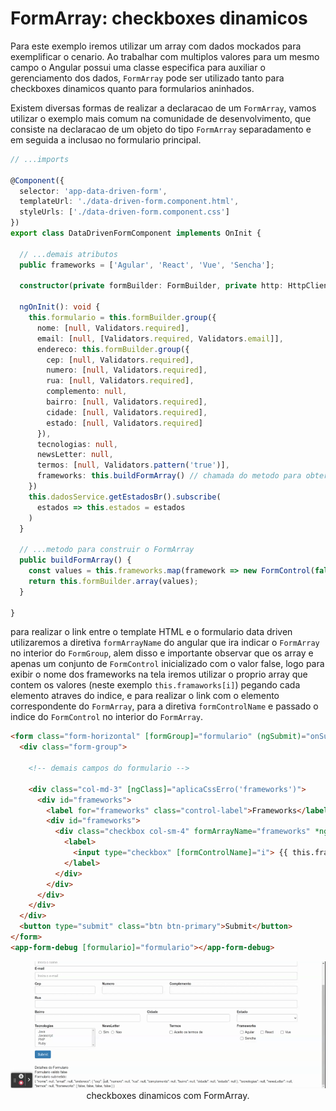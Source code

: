 # FormArray: checkboxes dinamicos

Para este exemplo iremos utilizar um array com dados mockados para exemplificar o cenario. Ao trabalhar com multiplos valores para um mesmo campo o Angular possui uma classe especifica para auxiliar o gerenciamento dos dados, `FormArray` pode ser utilizado tanto para checkboxes dinamicos quanto para formularios aninhados.

Existem diversas formas de realizar a declaracao de um `FormArray`, vamos utilizar o exemplo mais comum na comunidade de desenvolvimento, que consiste na declaracao de um objeto do tipo `FormArray` separadamento e em seguida a inclusao no formulario principal.

```typescript
// ...imports

@Component({
  selector: 'app-data-driven-form',
  templateUrl: './data-driven-form.component.html',
  styleUrls: ['./data-driven-form.component.css']
})
export class DataDrivenFormComponent implements OnInit {

  // ...demais atributos
  public frameworks = ['Agular', 'React', 'Vue', 'Sencha'];

  constructor(private formBuilder: FormBuilder, private http: HttpClient, private dadosService: DadosService, private cepService: CepService) { }

  ngOnInit(): void {
    this.formulario = this.formBuilder.group({
      nome: [null, Validators.required],
      email: [null, [Validators.required, Validators.email]],
      endereco: this.formBuilder.group({
        cep: [null, Validators.required],
        numero: [null, Validators.required],
        rua: [null, Validators.required],
        complemento: null,
        bairro: [null, Validators.required],
        cidade: [null, Validators.required],
        estado: [null, Validators.required]
      }),
      tecnologias: null,
      newsLetter: null,
      termos: [null, Validators.pattern('true')],
      frameworks: this.buildFormArray() // chamada do metodo para obter o FormArray
    })
    this.dadosService.getEstadosBr().subscribe(
      estados => this.estados = estados
    )
  }

  // ...metodo para construir o FormArray
  public buildFormArray() {
    const values = this.frameworks.map(framework => new FormControl(false));
    return this.formBuilder.array(values);
  }

}
```

para realizar o link entre o template HTML e o formulario data driven utilizaremos a diretiva `formArrayName` do angular que ira indicar o `FormArray` no interior do `FormGroup`, alem disso e importante observar que os array e apenas um conjunto de `FormControl` inicializado com o valor false, logo para exibir o nome dos frameworks na tela iremos utilizar o proprio array que contem os valores (neste exemplo `this.framaworks[i]`) pegando cada elemento atraves do indice, e para realizar o link com o elemento correspondente do `FormArray`, para a diretiva `formControlName` e passado o indice do `FormControl` no interior do `FormArray`.

```HTML
<form class="form-horizontal" [formGroup]="formulario" (ngSubmit)="onSubmit()">
  <div class="form-group">
    
    <!-- demais campos do formulario -->

    <div class="col-md-3" [ngClass]="aplicaCssErro('frameworks')">
      <div id="frameworks">
        <label for="frameworks" class="control-label">Frameworks</label>
        <div id="frameworks">
          <div class="checkbox col-sm-4" formArrayName="frameworks" *ngFor="let control of getFrameworksControls(); let i = index">
            <label>
              <input type="checkbox" [formControlName]="i"> {{ this.frameworks[i] }}
            </label>
          </div>
        </div>
      </div>
    </div>
  </div>
  <button type="submit" class="btn btn-primary">Submit</button>
</form>
<app-form-debug [formulario]="formulario"></app-form-debug>

```


<p align="center">
  <img src="img/checkboxes-dinamicos-com-form-array.gif"><br>
    checkboxes dinamicos com FormArray.
</p>

